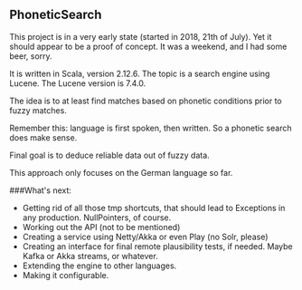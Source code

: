 PhoneticSearch
-

This project is in a very early state (started in 2018, 21th of July). 
Yet it should appear to be a proof of concept. It was a weekend, and I had some beer, sorry.

It is written in Scala, version 2.12.6. The topic is a search engine using Lucene. 
The Lucene version is 7.4.0.

The idea is to at least find matches based on phonetic conditions prior to fuzzy matches.

Remember this: language is first spoken, then written. So a phonetic search does make sense. 

Final goal is to deduce reliable data out of fuzzy data. 

This approach only focuses on the German language so far. 

###What's next:

- Getting rid of all those tmp shortcuts, that should lead to Exceptions in 
    any production. NullPointers, of course.
- Working out the API (not to be mentioned)
- Creating a service using Netty/Akka or even Play (no Solr, please)
- Creating an interface for final remote plausibility tests, if needed. 
    Maybe Kafka or Akka streams, or whatever.
- Extending the engine to other languages.
- Making it configurable. 


